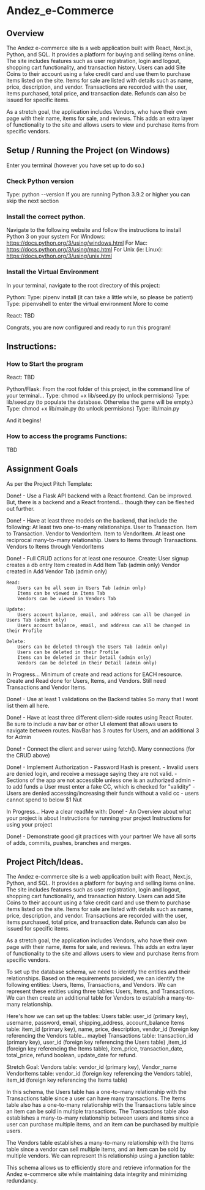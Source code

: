 # Andez_e-Commerce

## Overview
The Andez e-commerce site is a web application built with React, Next.js, Python, and SQL. It provides a platform for buying and selling items online. The site includes features such as user registration, login and logout, shopping cart functionality, and transaction history. Users can add Site Coins to their account using a fake credit card and use them to purchase items listed on the site. Items for sale are listed with details such as name, price, description, and vendor. Transactions are recorded with the user, items purchased, total price, and transaction date. Refunds can also be issued for specific items.

As a stretch goal, the application includes Vendors, who have their own page with their name, items for sale, and reviews. This adds an extra layer of functionality to the site and allows users to view and purchase items from specific vendors.

## Setup / Running the Project (on Windows)
Enter you terminal (however you have set up to do so.)

### Check Python version
Type: python --version
If you are running Python 3.9.2 or higher you can skip the next section

### Install the correct python. 
Navigate to the following website and follow the instructions to install Python 3 on your system
For Windows:
https://docs.python.org/3/using/windows.html
For Mac:
https://docs.python.org/3/using/mac.html
For Unix (ie: Linux):
https://docs.python.org/3/using/unix.html

### Install the Virtual Environment
In your terminal, navigate to the root directory of this project:

Python:
Type: pipenv install
(it can take a little while, so please be patient)
Type: pipenvshell to enter the virtual environment
More to come

React:
TBD

Congrats, you are now configured and ready to run this program!

## Instructions:
### How to Start the program
React:
TBD

Python/Flask:
From the root folder of this project, in the command line of your terminal...
Type: chmod +x lib/seed.py (to unlock permisions)
Type: lib/seed.py (to populate the database. Otherwise the game will be empty.)
Type: chmod +x lib/main.py (to unlock permisions)
Type: lib/main.py

And it begins!

### How to access the programs Functions:
TBD


## Assignment Goals
As per the Project Pitch Template:

Done! - Use a Flask API backend with a React frontend.
    Can be improved. But, there is a backend and a React frontend... though they can be fleshed out further.
    

Done! - Have at least three models on the backend, that include the following:
    At least two one-to-many relationships.
        User to Transaction. Item to Transaction. Vendor to VendorItem. Item to VendorItem.
    At least one reciprocal many-to-many relationship.
        Users to Items through Transactions. Vendors to Items through VendorItems

Done! - Full CRUD actions for at least one resource.
    Create:
        User signup creates a db entry
        Item created in Add Item Tab (admin only)
        Vendor created in Add Vendor Tab (admin only)

    Read:
        Users can be all seen in Users Tab (admin only)
        Items can be viewed in Items Tab
        Vendors can be viewed in Vendors Tab

    Update:
        Users account balance, email, and address can all be changed in Users Tab (admin only)
        Users account balance, email, and address can all be changed in their Profile

    Delete:
        Users can be deleted through the Users Tab (admin only)
        Users can be deleted in their Profile
        Items can be deleted in their Detail (admin only)
        Vendors can be deleted in their Detail (admin only)

In Progress... Minimum of create and read actions for EACH resource.
    Create and Read done for Users, Items, and Vendors. Still need Transactions and Vendor Items.

Done! - Use at least 1 validations on the Backend tables
    So many that I wont list them all here. 

Done! - Have at least three different client-side routes using React Router. 
    Be sure to include a nav bar or other UI element that allows users to navigate between routes.
        NavBar has 3 routes for Users, and an additional 3 for Admin
        
Done! - Connect the client and server using fetch().
    Many connections (for the CRUD above)

Done! - Implement Authorization
    - Password Hash is present. 
    - Invalid users are denied login, and receive a message saying they are not valid. 
    - Sections of the app are not accessible unless one is an authorized admin
    - to add funds a User must enter a fake CC, which is checked for "validity"
    - Users are denied accessing/increasing their funds without a valid cc
    - users cannot spend to below $1 Nut

In Progress... Have a clear readMe with:
    Done! - An Overview about what your project is about
    Instructions for running your project
    Instructions for using your project

Done! - Demonstrate good git practices with your partner
    We have all sorts of adds, commits, pushes, branches and merges. 


## Project Pitch/Ideas. 

The Andez e-commerce site is a web application built with React, Next.js, Python, and SQL. It provides a platform for buying and selling items online. The site includes features such as user registration, login and logout, shopping cart functionality, and transaction history. Users can add Site Coins to their account using a fake credit card and use them to purchase items listed on the site. Items for sale are listed with details such as name, price, description, and vendor. Transactions are recorded with the user, items purchased, total price, and transaction date. Refunds can also be issued for specific items.

As a stretch goal, the application includes Vendors, who have their own page with their name, items for sale, and reviews. This adds an extra layer of functionality to the site and allows users to view and purchase items from specific vendors.

To set up the database schema, we need to identify the entities and their relationships. Based on the requirements provided, we can identify the following entities: Users, Items, Transactions, and Vendors. We can represent these entities using three tables: Users, Items, and Transactions. We can then create an additional table for Vendors to establish a many-to-many relationship.

Here's how we can set up the tables:
Users table: user_id (primary key), username, password, email, shipping_address, account_balance
Items table: item_id (primary key), name, price, description, vendor_id (foreign key referencing the Vendors table… maybe)
Transactions table: transaction_id (primary key), user_id (foreign key referencing the Users table) ,item_id (foreign key referencing the Items table), item_price, transaction_date, total_price, refund boolean, update_date for refund.

Stretch Goal: 
Vendors table: vendor_id (primary key), Vendor_name
VendorItems table: vendor_id (foreign key referencing the Vendors table), item_id (foreign key referencing the Items table)

In this schema, the Users table has a one-to-many relationship with the Transactions table since a user can have many transactions. The Items table also has a one-to-many relationship with the Transactions table since an item can be sold in multiple transactions. The Transactions table also establishes a many-to-many relationship between users and items since a user can purchase multiple items, and an item can be purchased by multiple users.

The Vendors table establishes a many-to-many relationship with the Items table since a vendor can sell multiple items, and an item can be sold by multiple vendors. We can represent this relationship using a junction table:

This schema allows us to efficiently store and retrieve information for the Andez e-commerce site while maintaining data integrity and minimizing redundancy.